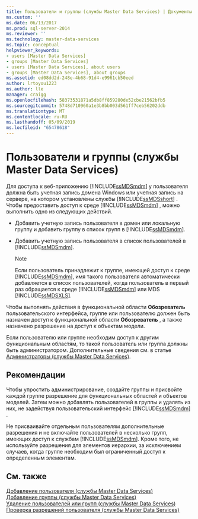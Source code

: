 ```yaml
---
title: Пользователи и группы (службы Master Data Services) | Документы Майкрософт
ms.custom: ''
ms.date: 06/13/2017
ms.prod: sql-server-2014
ms.reviewer: ''
ms.technology: master-data-services
ms.topic: conceptual
helpviewer_keywords:
- users [Master Data Services]
- groups [Master Data Services]
- users [Master Data Services], about users
- groups [Master Data Services], about groups
ms.assetid: ed08dd2d-248e-4b68-91d4-e9961cb50eed
author: lrtoyou1223
ms.author: lle
manager: craigg
ms.openlocfilehash: 58373531871a5db8ff859280de52cbe21562bfb5
ms.sourcegitcommit: 5748d710960a1e3b8bb003d561ff7ceb56202ddb
ms.translationtype: MT
ms.contentlocale: ru-RU
ms.lasthandoff: 05/09/2019
ms.locfileid: "65478618"
---
```

# <a name="users-and-groups-master-data-services"></a>Пользователи и группы (службы Master Data Services)
  Для доступа к веб-приложению [!INCLUDE[ssMDSmdm](../includes/ssmdsmdm-md.md)] у пользователя должна быть учетная запись домена Windows или учетная запись на сервере, на котором установлены службы [!INCLUDE[ssMDSshort](../includes/ssmdsshort-md.md)] . Чтобы предоставить доступ к среде [!INCLUDE[ssMDSmdm](../includes/ssmdsmdm-md.md)] , можно выполнить одно из следующих действий.  
  
-   Добавить учетную запись пользователя в домен или локальную группу и добавить группу в список групп в [!INCLUDE[ssMDSmdm](../includes/ssmdsmdm-md.md)].  
  
-   Добавить учетную запись пользователя в список пользователей в [!INCLUDE[ssMDSmdm](../includes/ssmdsmdm-md.md)].  
  
    > [!NOTE]  
    >  Если пользователь принадлежит к группе, имеющей доступ к среде [!INCLUDE[ssMDSmdm](../includes/ssmdsmdm-md.md)], имя такого пользователя автоматически добавляется в список пользователей, когда пользователь в первый раз обращается к среде [!INCLUDE[ssMDSmdm](../includes/ssmdsmdm-md.md)] или MDS [!INCLUDE[ssMDSXLS](../includes/ssmdsxls-md.md)].  
  
 Чтобы выполнять действия в функциональной области **Обозреватель** пользовательского интерфейса, группе или пользователю должен быть назначен доступ к функциональной области **Обозреватель** , а также назначено разрешение на доступ к объектам модели.  
  
 Если пользователю или группе необходим доступ к другим функциональным областям, то такой пользователь или группа должны быть администратором. Дополнительные сведения см. в статье [Администраторы (службы Master Data Services)](administrators-master-data-services.md).  
  
## <a name="best-practice"></a>Рекомендации  
 Чтобы упростить администрирование, создайте группы и присвойте каждой группе разрешение для функциональных областей и объектов моделей. Затем можно добавлять пользователей в группы и удалять из них, не задействуя пользовательский интерфейс [!INCLUDE[ssMDSmdm](../includes/ssmdsmdm-md.md)] .  
  
 Не присваивайте отдельным пользователям дополнительные разрешения и не включайте пользователей в несколько групп, имеющих доступ к службам [!INCLUDE[ssMDSmdm](../includes/ssmdsmdm-md.md)]. Кроме того, не используйте разрешения для элементов иерархии, за исключением случаев, когда группе необходим был ограниченный доступ к определенным элементам.  
  
## <a name="see-also"></a>См. также  
 [Добавление пользователя (службы Master Data Services)](../../2014/master-data-services/add-a-user-master-data-services.md)   
 [Добавление группы (службы Master Data Services)](../../2014/master-data-services/add-a-group-master-data-services.md)   
 [Удаление пользователей или групп (службы Master Data Services)](../../2014/master-data-services/delete-users-or-groups-master-data-services.md)   
 [Проверка разрешений пользователя (службы Master Data Services)](../../2014/master-data-services/test-a-user-s-permissions-master-data-services.md)  
  
  
